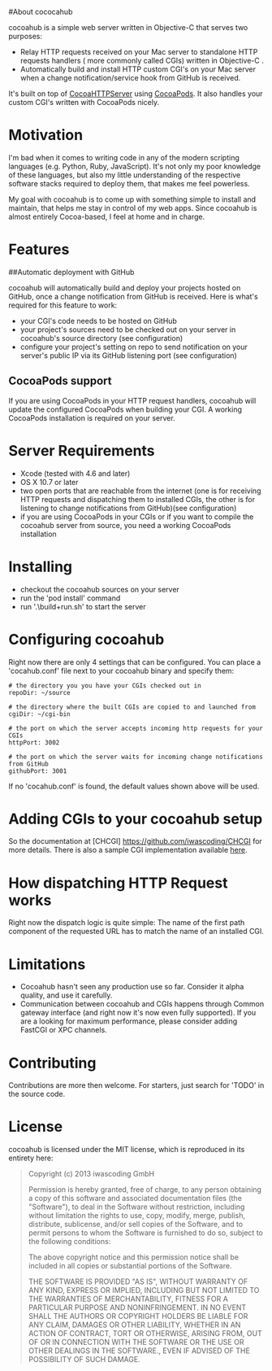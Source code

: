 #About cococahub

cocoahub is a simple web server written in Objective-C that serves two purposes:

* Relay HTTP requests received on your Mac server to standalone HTTP requests handlers ( more commonly called CGIs) written in Objective-C .
* Automatically build and install HTTP custom CGI's on your Mac server when a change notification/service hook from GitHub is received.

It's built on top of [CocoaHTTPServer](https://github.com/robbiehanson/CocoaHTTPServer) using [CocoaPods](http://cocoapods.org). It also handles your custom CGI's written with CocoaPods nicely.

# Motivation

I'm bad when it comes to writing code in any of the modern scripting languages (e.g. Python, Ruby, JavaScript). It's not only my poor knowledge of these languages, but also my little understanding of the respective software stacks required to deploy them, that makes me feel powerless.

My goal with cocoahub is to come up with something simple to install and maintain, that helps me stay in control of my web apps. Since cocoahub is almost entirely Cocoa-based, I feel at home and in charge.

# Features

##Automatic deployment with GitHub

cocoahub will automatically build and deploy your projects hosted on GitHub, once a change notification from GitHub is received. Here is what's required for this feature to work:

* your CGI's code needs to be hosted on GitHub
* your project's sources need to be checked out on your server in cocoahub's source directory (see configuration)
* configure your project's setting on repo to send notification on your server's public IP via its GitHub listening port (see configuration) 


## CocoaPods support

If you are using CocoaPods in your HTTP request handlers, cocoahub will update the configured CocoaPods when building your CGI. A working CocoaPods installation is required on your server.

# Server Requirements

* Xcode (tested with 4.6 and later)
* OS X 10.7 or later
* two open ports that are reachable from the internet (one is for receiving HTTP requests and dispatching them to installed CGIs, the other is for listening to change notifications from GitHub)(see configuration)
* if you are using CocoaPods in your CGIs or if you want to compile the cocoahub server from source, you need a working CocoaPods installation

# Installing

* checkout the cocoahub sources on your server
* run the 'pod install' command
* run '.\build+run.sh' to start the server

# Configuring cocoahub

Right now there are only 4 settings that can be configured. You can place a 'cocahub.conf' file next to your cocoahub binary and specify them:

```
# the directory you you have your CGIs checked out in
repoDir: ~/source

# the directory where the built CGIs are copied to and launched from
cgiDir: ~/cgi-bin

# the port on which the server accepts incoming http requests for your CGIs
httpPort: 3002

# the port on which the server waits for incoming change notifications from GitHub
githubPort: 3001
```

If no 'cocahub.conf' is found, the default values shown above will be used.

# Adding CGIs to your cocoahub setup

So the documentation at [CHCGI] https://github.com/iwascoding/CHCGI for more details. There is also a sample CGI implementation available [here](https://github.com/iwascoding/cocoahubSampleCGI).


# How dispatching HTTP Request works

Right now the dispatch logic is quite simple: The name of the first path component of the requested URL has to match the name of an installed CGI.


# Limitations

* Cocoahub hasn't seen any production use so far. Consider it alpha quality, and use it carefully.
* Communication between cocoahub and CGIs happens through Common gateway interface (and right now it's now even fully supported). If you are a looking for maximum performance, please consider adding FastCGI or XPC channels.  


# Contributing

Contributions are more then welcome. For starters, just search for 'TODO' in the source code.

# License

cocoahub is licensed under the MIT license, which is reproduced in its entirety here:

>Copyright (c) 2013 iwascoding GmbH
>
>Permission is hereby granted, free of charge, to any person obtaining a copy
>of this software and associated documentation files (the "Software"), to deal
>in the Software without restriction, including without limitation the rights
>to use, copy, modify, merge, publish, distribute, sublicense, and/or sell
>copies of the Software, and to permit persons to whom the Software is
>furnished to do so, subject to the following conditions:
>
>The above copyright notice and this permission notice shall be included in
>all copies or substantial portions of the Software.
>
>THE SOFTWARE IS PROVIDED "AS IS", WITHOUT WARRANTY OF ANY KIND, EXPRESS OR
>IMPLIED, INCLUDING BUT NOT LIMITED TO THE WARRANTIES OF MERCHANTABILITY,
>FITNESS FOR A PARTICULAR PURPOSE AND NONINFRINGEMENT. IN NO EVENT SHALL THE
>AUTHORS OR COPYRIGHT HOLDERS BE LIABLE FOR ANY CLAIM, DAMAGES OR OTHER
>LIABILITY, WHETHER IN AN ACTION OF CONTRACT, TORT OR OTHERWISE, ARISING FROM,
>OUT OF OR IN CONNECTION WITH THE SOFTWARE OR THE USE OR OTHER DEALINGS IN
>THE SOFTWARE., EVEN IF ADVISED OF THE POSSIBILITY OF SUCH DAMAGE.